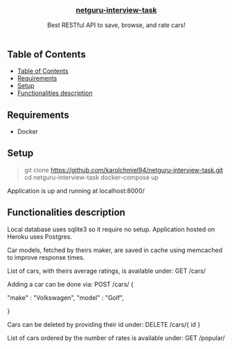 <!--
repo name: netguru-interview-task
description: Simple e-commerce website with blog
github name:  karolchmiel94
link: https://github.com/karolchmiel94/netguru-interview-task
logo path:
screenshot:
email: karolch94@gmail.com
-->

<!-- PROJECT LOGO -->
<br/>
<p align="center">
    <!-- <a href="https://github.com/karolchmiel94/netguru-interview-task">
        <img src="" alt="Logo" width="80" height="80">
    </a> -->
    <h3 align="center"><a href="https://github.com/karolchmiel94/netguru-interview-task">netguru-interview-task</a></h3>
    <p align="center">
        Best RESTful API to save, browse, and rate cars!
        <br />
        <br />
    </p>
</p>

<!-- TABLE OF CONTENTS -->
## Table of Contents

- [Table of Contents](#table-of-contents)
- [Requirements](#requiremens)
- [Setup](#setup)
- [Functionalities description](#functionalities-description)

<!-- Requirements -->
## Requirements

- Docker

<!-- Setup -->
## Setup


> git clone https://github.com/karolchmiel94/netguru-interview-task.git
> cd netguru-interview-task
> docker-compose up

Application is up and running at localhost:8000/

<!-- Functionalities description -->
## Functionalities description

Local database uses sqlite3 so it require no setup. Application hosted on Heroku uses Postgres.

Car models, fetched by theirs maker, are saved in cache using memcached to improve response times.

List of cars, with theirs average ratings, is available under:
GET /cars/

Adding a car can be done via:
POST /cars/
{

  "make" : "Volkswagen",
  "model" : "Golf",

}

Cars can be deleted by providing their id under:
DELETE /cars/{ id }

List of cars ordered by the number of rates is available under:
GET /popular/